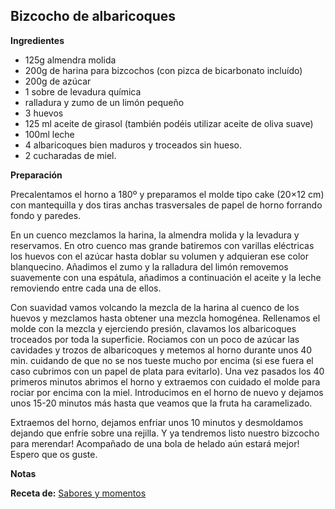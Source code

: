 ## Bizcocho de albaricoques

**Ingredientes**

- 125g almendra molida
- 200g de harina para bizcochos (con pizca de bicarbonato incluído)
- 200g de azúcar
- 1 sobre de levadura química
- ralladura y zumo de un limón pequeño
- 3 huevos
- 125 ml aceite de girasol (también podéis utilizar aceite de oliva suave)
- 100ml leche
- 4 albaricoques bien maduros y troceados sin hueso.
- 2 cucharadas de miel.

**Preparación**

Precalentamos el horno a 180º y preparamos el molde tipo cake (20×12 cm) con mantequilla y dos tiras anchas trasversales de papel de horno forrando fondo y paredes.

En un cuenco mezclamos la harina, la almendra molida y la levadura y reservamos. En otro cuenco mas grande batiremos con varillas eléctricas los huevos con el azúcar hasta doblar su volumen y adquieran ese color blanquecino. Añadimos el zumo y la ralladura del limón removemos suavemente con una espátula, añadimos a continuación el aceite y la leche removiendo entre  cada una de ellos.

Con suavidad vamos volcando la mezcla de la harina al cuenco de los huevos y mezclamos hasta obtener una mezcla homogénea. Rellenamos el molde con la mezcla y ejerciendo presión, clavamos los albaricoques troceados por toda la superficie. Rociamos con un poco de azúcar las cavidades y trozos de albaricoques y metemos al horno durante unos 40 min. cuidando de que no se nos tueste mucho por encima (si ese fuera el caso cubrimos con un papel de plata para evitarlo). Una vez pasados los 40 primeros minutos abrimos el horno y extraemos con cuidado el molde para rociar por encima con la miel. Introducimos en el horno de nuevo y dejamos unos 15-20 minutos más hasta que veamos que la fruta ha caramelizado.

Extraemos del horno, dejamos enfriar unos 10 minutos y desmoldamos dejando que enfríe sobre una rejilla. Y ya tendremos listo nuestro bizcocho para merendar! Acompañado de una bola de helado aún estará mejor! Espero que os guste.

**Notas**



**Receta de:** [Sabores y momentos](http://saboresymomentos.es/cake-de-albaricoques-un-fin-de-semana-muy-especial/)
